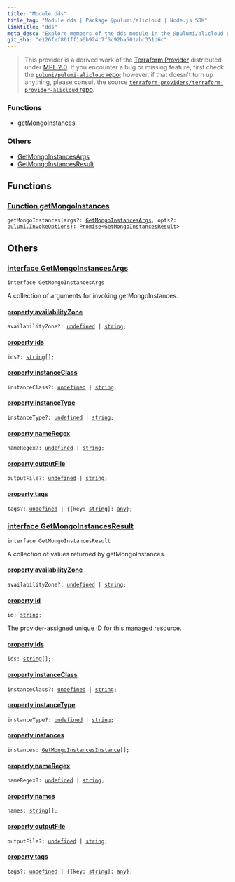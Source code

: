 ```yaml
---
title: "Module dds"
title_tag: "Module dds | Package @pulumi/alicloud | Node.js SDK"
linktitle: "dds"
meta_desc: "Explore members of the dds module in the @pulumi/alicloud package."
git_sha: "e126fef86fff1a6b924c7f5c92ba501abc351d6c"
---
```


<!-- WARNING: this page was generated by a tool. Do not edit it by hand. -->
<!-- To change it, please see https://github.com/pulumi/docs/tree/master/tools/tscdocgen. -->


> This provider is a derived work of the [Terraform Provider](https://github.com/terraform-providers/terraform-provider-alicloud)
> distributed under [MPL 2.0](https://www.mozilla.org/en-US/MPL/2.0/). If you encounter a bug or missing feature,
> first check the [`pulumi/pulumi-alicloud` repo](https://github.com/pulumi/pulumi-alicloud/issues); however, if that doesn't turn up anything,
> please consult the source [`terraform-providers/terraform-provider-alicloud` repo](https://github.com/terraform-providers/terraform-provider-alicloud/issues).






<h3>Functions</h3>
<ul class="api">
    <li><a href="#getMongoInstances"><span class="symbol function"></span>getMongoInstances</a></li>
</ul>

<h3>Others</h3>
<ul class="api">
    <li><a href="#GetMongoInstancesArgs"><span class="symbol api"></span>GetMongoInstancesArgs</a></li>
    <li><a href="#GetMongoInstancesResult"><span class="symbol api"></span>GetMongoInstancesResult</a></li>
</ul>



<h2 id="functions">Functions</h2>
<h3 class="pdoc-module-header" id="getMongoInstances" data-link-title="getMongoInstances">
    <a href="https://github.com/pulumi/pulumi-alicloud/blob/e126fef86fff1a6b924c7f5c92ba501abc351d6c/sdk/nodejs/dds/getMongoInstances.ts#L8">
        Function <strong>getMongoInstances</strong>
    </a>
</h3>


<pre class="highlight"><code><span class='kd'></span>getMongoInstances(args?: <a href='#GetMongoInstancesArgs'>GetMongoInstancesArgs</a>, opts?: <a href='/docs/reference/pkg/nodejs/pulumi/pulumi/#InvokeOptions'>pulumi.InvokeOptions</a>): <a href='https://developer.mozilla.org/en-US/docs/Web/JavaScript/Reference/Global_Objects/Promise'>Promise</a>&lt;<a href='#GetMongoInstancesResult'>GetMongoInstancesResult</a>&gt;</code></pre>


<h2 id="apis">Others</h2>
<h3 class="pdoc-module-header" id="GetMongoInstancesArgs" data-link-title="GetMongoInstancesArgs">
    <a href="https://github.com/pulumi/pulumi-alicloud/blob/e126fef86fff1a6b924c7f5c92ba501abc351d6c/sdk/nodejs/dds/getMongoInstances.ts#L31">
        interface <strong>GetMongoInstancesArgs</strong>
    </a>
</h3>

<pre class="highlight"><code><span class='kr'>interface</span> <span class='nx'>GetMongoInstancesArgs</span></code></pre>

A collection of arguments for invoking getMongoInstances.

<h4 class="pdoc-member-header" id="GetMongoInstancesArgs-availabilityZone">
<a class="pdoc-child-name" href="https://github.com/pulumi/pulumi-alicloud/blob/e126fef86fff1a6b924c7f5c92ba501abc351d6c/sdk/nodejs/dds/getMongoInstances.ts#L32">property <b>availabilityZone</b></a>
</h4>

<pre class="highlight"><code><span class='kd'></span>availabilityZone?: <span class='kd'><a href='https://developer.mozilla.org/en-US/docs/Web/JavaScript/Reference/Global_Objects/undefined'>undefined</a></span> | <span class='kd'><a href='https://developer.mozilla.org/en-US/docs/Web/JavaScript/Reference/Global_Objects/String'>string</a></span>;</code></pre>
<h4 class="pdoc-member-header" id="GetMongoInstancesArgs-ids">
<a class="pdoc-child-name" href="https://github.com/pulumi/pulumi-alicloud/blob/e126fef86fff1a6b924c7f5c92ba501abc351d6c/sdk/nodejs/dds/getMongoInstances.ts#L33">property <b>ids</b></a>
</h4>

<pre class="highlight"><code><span class='kd'></span>ids?: <span class='kd'><a href='https://developer.mozilla.org/en-US/docs/Web/JavaScript/Reference/Global_Objects/String'>string</a></span>[];</code></pre>
<h4 class="pdoc-member-header" id="GetMongoInstancesArgs-instanceClass">
<a class="pdoc-child-name" href="https://github.com/pulumi/pulumi-alicloud/blob/e126fef86fff1a6b924c7f5c92ba501abc351d6c/sdk/nodejs/dds/getMongoInstances.ts#L34">property <b>instanceClass</b></a>
</h4>

<pre class="highlight"><code><span class='kd'></span>instanceClass?: <span class='kd'><a href='https://developer.mozilla.org/en-US/docs/Web/JavaScript/Reference/Global_Objects/undefined'>undefined</a></span> | <span class='kd'><a href='https://developer.mozilla.org/en-US/docs/Web/JavaScript/Reference/Global_Objects/String'>string</a></span>;</code></pre>
<h4 class="pdoc-member-header" id="GetMongoInstancesArgs-instanceType">
<a class="pdoc-child-name" href="https://github.com/pulumi/pulumi-alicloud/blob/e126fef86fff1a6b924c7f5c92ba501abc351d6c/sdk/nodejs/dds/getMongoInstances.ts#L35">property <b>instanceType</b></a>
</h4>

<pre class="highlight"><code><span class='kd'></span>instanceType?: <span class='kd'><a href='https://developer.mozilla.org/en-US/docs/Web/JavaScript/Reference/Global_Objects/undefined'>undefined</a></span> | <span class='kd'><a href='https://developer.mozilla.org/en-US/docs/Web/JavaScript/Reference/Global_Objects/String'>string</a></span>;</code></pre>
<h4 class="pdoc-member-header" id="GetMongoInstancesArgs-nameRegex">
<a class="pdoc-child-name" href="https://github.com/pulumi/pulumi-alicloud/blob/e126fef86fff1a6b924c7f5c92ba501abc351d6c/sdk/nodejs/dds/getMongoInstances.ts#L36">property <b>nameRegex</b></a>
</h4>

<pre class="highlight"><code><span class='kd'></span>nameRegex?: <span class='kd'><a href='https://developer.mozilla.org/en-US/docs/Web/JavaScript/Reference/Global_Objects/undefined'>undefined</a></span> | <span class='kd'><a href='https://developer.mozilla.org/en-US/docs/Web/JavaScript/Reference/Global_Objects/String'>string</a></span>;</code></pre>
<h4 class="pdoc-member-header" id="GetMongoInstancesArgs-outputFile">
<a class="pdoc-child-name" href="https://github.com/pulumi/pulumi-alicloud/blob/e126fef86fff1a6b924c7f5c92ba501abc351d6c/sdk/nodejs/dds/getMongoInstances.ts#L37">property <b>outputFile</b></a>
</h4>

<pre class="highlight"><code><span class='kd'></span>outputFile?: <span class='kd'><a href='https://developer.mozilla.org/en-US/docs/Web/JavaScript/Reference/Global_Objects/undefined'>undefined</a></span> | <span class='kd'><a href='https://developer.mozilla.org/en-US/docs/Web/JavaScript/Reference/Global_Objects/String'>string</a></span>;</code></pre>
<h4 class="pdoc-member-header" id="GetMongoInstancesArgs-tags">
<a class="pdoc-child-name" href="https://github.com/pulumi/pulumi-alicloud/blob/e126fef86fff1a6b924c7f5c92ba501abc351d6c/sdk/nodejs/dds/getMongoInstances.ts#L38">property <b>tags</b></a>
</h4>

<pre class="highlight"><code><span class='kd'></span>tags?: <span class='kd'><a href='https://developer.mozilla.org/en-US/docs/Web/JavaScript/Reference/Global_Objects/undefined'>undefined</a></span> | {[key: <span class='kd'><a href='https://developer.mozilla.org/en-US/docs/Web/JavaScript/Reference/Global_Objects/String'>string</a></span>]: <span class='kd'><a href='https://www.typescriptlang.org/docs/handbook/basic-types.html#any'>any</a></span>};</code></pre>
<h3 class="pdoc-module-header" id="GetMongoInstancesResult" data-link-title="GetMongoInstancesResult">
    <a href="https://github.com/pulumi/pulumi-alicloud/blob/e126fef86fff1a6b924c7f5c92ba501abc351d6c/sdk/nodejs/dds/getMongoInstances.ts#L44">
        interface <strong>GetMongoInstancesResult</strong>
    </a>
</h3>

<pre class="highlight"><code><span class='kr'>interface</span> <span class='nx'>GetMongoInstancesResult</span></code></pre>

A collection of values returned by getMongoInstances.

<h4 class="pdoc-member-header" id="GetMongoInstancesResult-availabilityZone">
<a class="pdoc-child-name" href="https://github.com/pulumi/pulumi-alicloud/blob/e126fef86fff1a6b924c7f5c92ba501abc351d6c/sdk/nodejs/dds/getMongoInstances.ts#L45">property <b>availabilityZone</b></a>
</h4>

<pre class="highlight"><code><span class='kd'></span>availabilityZone?: <span class='kd'><a href='https://developer.mozilla.org/en-US/docs/Web/JavaScript/Reference/Global_Objects/undefined'>undefined</a></span> | <span class='kd'><a href='https://developer.mozilla.org/en-US/docs/Web/JavaScript/Reference/Global_Objects/String'>string</a></span>;</code></pre>
<h4 class="pdoc-member-header" id="GetMongoInstancesResult-id">
<a class="pdoc-child-name" href="https://github.com/pulumi/pulumi-alicloud/blob/e126fef86fff1a6b924c7f5c92ba501abc351d6c/sdk/nodejs/dds/getMongoInstances.ts#L57">property <b>id</b></a>
</h4>

<pre class="highlight"><code><span class='kd'></span>id: <span class='kd'><a href='https://developer.mozilla.org/en-US/docs/Web/JavaScript/Reference/Global_Objects/String'>string</a></span>;</code></pre>

The provider-assigned unique ID for this managed resource.

<h4 class="pdoc-member-header" id="GetMongoInstancesResult-ids">
<a class="pdoc-child-name" href="https://github.com/pulumi/pulumi-alicloud/blob/e126fef86fff1a6b924c7f5c92ba501abc351d6c/sdk/nodejs/dds/getMongoInstances.ts#L46">property <b>ids</b></a>
</h4>

<pre class="highlight"><code><span class='kd'></span>ids: <span class='kd'><a href='https://developer.mozilla.org/en-US/docs/Web/JavaScript/Reference/Global_Objects/String'>string</a></span>[];</code></pre>
<h4 class="pdoc-member-header" id="GetMongoInstancesResult-instanceClass">
<a class="pdoc-child-name" href="https://github.com/pulumi/pulumi-alicloud/blob/e126fef86fff1a6b924c7f5c92ba501abc351d6c/sdk/nodejs/dds/getMongoInstances.ts#L47">property <b>instanceClass</b></a>
</h4>

<pre class="highlight"><code><span class='kd'></span>instanceClass?: <span class='kd'><a href='https://developer.mozilla.org/en-US/docs/Web/JavaScript/Reference/Global_Objects/undefined'>undefined</a></span> | <span class='kd'><a href='https://developer.mozilla.org/en-US/docs/Web/JavaScript/Reference/Global_Objects/String'>string</a></span>;</code></pre>
<h4 class="pdoc-member-header" id="GetMongoInstancesResult-instanceType">
<a class="pdoc-child-name" href="https://github.com/pulumi/pulumi-alicloud/blob/e126fef86fff1a6b924c7f5c92ba501abc351d6c/sdk/nodejs/dds/getMongoInstances.ts#L48">property <b>instanceType</b></a>
</h4>

<pre class="highlight"><code><span class='kd'></span>instanceType?: <span class='kd'><a href='https://developer.mozilla.org/en-US/docs/Web/JavaScript/Reference/Global_Objects/undefined'>undefined</a></span> | <span class='kd'><a href='https://developer.mozilla.org/en-US/docs/Web/JavaScript/Reference/Global_Objects/String'>string</a></span>;</code></pre>
<h4 class="pdoc-member-header" id="GetMongoInstancesResult-instances">
<a class="pdoc-child-name" href="https://github.com/pulumi/pulumi-alicloud/blob/e126fef86fff1a6b924c7f5c92ba501abc351d6c/sdk/nodejs/dds/getMongoInstances.ts#L49">property <b>instances</b></a>
</h4>

<pre class="highlight"><code><span class='kd'></span>instances: <a href='/docs/reference/pkg/nodejs/pulumi/alicloud/types/output/#GetMongoInstancesInstance'>GetMongoInstancesInstance</a>[];</code></pre>
<h4 class="pdoc-member-header" id="GetMongoInstancesResult-nameRegex">
<a class="pdoc-child-name" href="https://github.com/pulumi/pulumi-alicloud/blob/e126fef86fff1a6b924c7f5c92ba501abc351d6c/sdk/nodejs/dds/getMongoInstances.ts#L50">property <b>nameRegex</b></a>
</h4>

<pre class="highlight"><code><span class='kd'></span>nameRegex?: <span class='kd'><a href='https://developer.mozilla.org/en-US/docs/Web/JavaScript/Reference/Global_Objects/undefined'>undefined</a></span> | <span class='kd'><a href='https://developer.mozilla.org/en-US/docs/Web/JavaScript/Reference/Global_Objects/String'>string</a></span>;</code></pre>
<h4 class="pdoc-member-header" id="GetMongoInstancesResult-names">
<a class="pdoc-child-name" href="https://github.com/pulumi/pulumi-alicloud/blob/e126fef86fff1a6b924c7f5c92ba501abc351d6c/sdk/nodejs/dds/getMongoInstances.ts#L51">property <b>names</b></a>
</h4>

<pre class="highlight"><code><span class='kd'></span>names: <span class='kd'><a href='https://developer.mozilla.org/en-US/docs/Web/JavaScript/Reference/Global_Objects/String'>string</a></span>[];</code></pre>
<h4 class="pdoc-member-header" id="GetMongoInstancesResult-outputFile">
<a class="pdoc-child-name" href="https://github.com/pulumi/pulumi-alicloud/blob/e126fef86fff1a6b924c7f5c92ba501abc351d6c/sdk/nodejs/dds/getMongoInstances.ts#L52">property <b>outputFile</b></a>
</h4>

<pre class="highlight"><code><span class='kd'></span>outputFile?: <span class='kd'><a href='https://developer.mozilla.org/en-US/docs/Web/JavaScript/Reference/Global_Objects/undefined'>undefined</a></span> | <span class='kd'><a href='https://developer.mozilla.org/en-US/docs/Web/JavaScript/Reference/Global_Objects/String'>string</a></span>;</code></pre>
<h4 class="pdoc-member-header" id="GetMongoInstancesResult-tags">
<a class="pdoc-child-name" href="https://github.com/pulumi/pulumi-alicloud/blob/e126fef86fff1a6b924c7f5c92ba501abc351d6c/sdk/nodejs/dds/getMongoInstances.ts#L53">property <b>tags</b></a>
</h4>

<pre class="highlight"><code><span class='kd'></span>tags?: <span class='kd'><a href='https://developer.mozilla.org/en-US/docs/Web/JavaScript/Reference/Global_Objects/undefined'>undefined</a></span> | {[key: <span class='kd'><a href='https://developer.mozilla.org/en-US/docs/Web/JavaScript/Reference/Global_Objects/String'>string</a></span>]: <span class='kd'><a href='https://www.typescriptlang.org/docs/handbook/basic-types.html#any'>any</a></span>};</code></pre>
